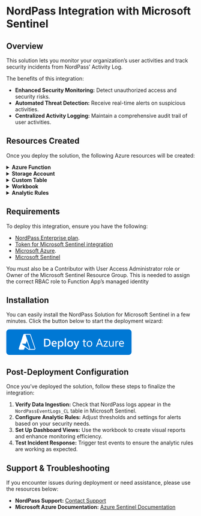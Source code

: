 # NordPass Integration with Microsoft Sentinel

## Overview
This solution lets you monitor your organization’s user activities and track security incidents from NordPass’ Activity Log.

The benefits of this integration:
- **Enhanced Security Monitoring:** Detect unauthorized access and security risks.
- **Automated Threat Detection:** Receive real-time alerts on suspicious activities.
- **Centralized Activity Logging:** Maintain a comprehensive audit trail of user activities.

## Resources Created
Once you deploy the solution, the following Azure resources will be created:

<details>
<summary><strong>Azure Function</strong></summary>
An <strong>Azure Function</strong> is a serverless solution that synchronizes activity between NordPass and Microsoft Sentinel.
</details>

<details>
<summary><strong>Storage Account</strong></summary>
A <strong>Storage Account</strong> contains Azure Function settings and configurations.
</details>

<details>
<summary><strong>Custom Table</strong></summary>
A <strong>Log Analytics Table</strong> named <code>NordPassEventLogs_CL</code> will be created to store synchronized activity events from NordPass. This table serves as the central repository for all collected log data.
</details>

<details>
<summary><strong>Workbook</strong></summary>
A <strong>Workbook</strong> will be created to aggregate NordPass activity data for enhanced visualization and analysis. Dashboards in this workbook give insights into your user’s activity trends, security alerts, and compliance statuses.
</details>

<details>
<summary><strong>Analytic Rules</strong></summary>
Multiple <strong>Analytic Rules</strong> will be created to facilitate incident escalation, allowing security teams to respond to threats proactively. 

These rules include:
- Users declining invites
- Bulk deletion of items
- Deleted users items were reassigned
- Invites, suspensions, and deletions by Owners or Admins
- Revoking tokens
- Failed login attempts by users
- Users exporting their vault

These rules help automate security monitoring, creating actionable insights for your organization.
</details>

## Requirements
To deploy this integration, ensure you have the following:
- [NordPass Enterprise plan](https://nordpass.com/plans/business/).
- [Token for Microsoft Sentinel integration](https://support.nordpass.com/hc/en-us/articles/31972037289873)
- [Microsoft Azure](https://azure.microsoft.com/free).
- [Microsoft Sentinel](https://azure.microsoft.com/products/microsoft-sentinel/)

You must also be a Contributor with User Access Administrator role or Owner of the Microsoft Sentinel Resource Group. This is needed to assign the correct RBAC role to Function App’s managed identity

## Installation
You can easily install the NordPass Solution for Microsoft Sentinel in a few minutes. Click the button below to start the deployment wizard:

[![Deploy to Azure](https://raw.githubusercontent.com/Azure/azure-quickstart-templates/master/1-CONTRIBUTION-GUIDE/images/deploytoazure.svg?sanitize=true)](https://aka.ms/sentinel-Nordpass-azuredeploy)

## Post-Deployment Configuration
Once you’ve deployed the solution, follow these steps to finalize the integration:
1. **Verify Data Ingestion:** Check that NordPass logs appear in the `NordPassEventLogs_CL` table in Microsoft Sentinel.
2. **Configure Analytic Rules:** Adjust thresholds and settings for alerts based on your security needs.
3. **Set Up Dashboard Views:** Use the workbook to create visual reports and enhance monitoring efficiency.
4. **Test Incident Response:** Trigger test events to ensure the analytic rules are working as expected.

## Support & Troubleshooting
If you encounter issues during deployment or need assistance, please use the resources below:
- **NordPass Support:** [Contact Support](https://support.nordpass.com/hc/en-us/requests/new)
- **Microsoft Azure Documentation:** [Azure Sentinel Documentation](https://docs.microsoft.com/en-us/azure/sentinel/)
